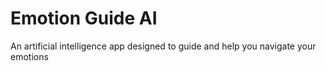 # Emotion Guide AI
An artificial intelligence app designed to guide and help you navigate your emotions
